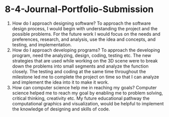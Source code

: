 # 8-4-Journal-Portfolio-Submission
1.	How do I approach designing software?
To approach the software design process, I would begin with understanding the project and the possible problems. For the future work I would focus on the needs and preferences, research, and analysis, use the idea and concepts, and testing, and implementation.
2.	How do I approach developing programs?
To approach the developing program, need the analyzing, design, coding, testing etc. The new strategies that are used while working on the 3D scene were to break down the problems into small segments and analyze the function closely.  The testing and coding at the same time throughout the milestone led me to complete the project on time so that I can analyze and implement the idea into it to make it work.
3.	How can computer science help me in reaching my goals?
Computer science helped me to reach my goal by enabling me to problem solving, critical thinking, creativity etc. My future educational pathway the computational graphics and visualization, would be helpful to implement the knowledge of designing and skills of code.
